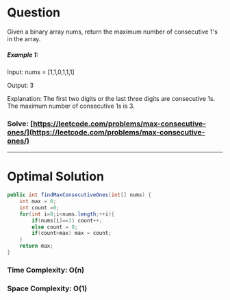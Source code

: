 # Question

Given a binary array nums, return the maximum number of consecutive 1's in the array.

 

##### Example 1:

Input: nums = [1,1,0,1,1,1]

Output: 3

Explanation: The first two digits or the last three digits are consecutive 1s. The maximum number of consecutive 1s is 3.

### Solve: [https://leetcode.com/problems/max-consecutive-ones/](https://leetcode.com/problems/max-consecutive-ones/)

***

# Optimal Solution

``` java
public int findMaxConsecutiveOnes(int[] nums) {
    int max = 0;
    int count =0;
    for(int i=0;i<nums.length;++i){
        if(nums[i]==1) count++; 
        else count = 0;
        if(count>max) max = count;
    }
    return max;
}
```

### Time Complexity: O(n)
### Space Complexity: O(1)